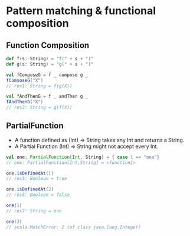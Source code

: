 # Pattern matching & functional composition

## Function Composition
```scala
def f(s: String) = "f(" + s + ")"
def g(s: String) = "g(" + s + ")"

val fComposeG = f _ compose g _
fComsoseG("X")
// res1: String = f(g(X))

val fAndThenG = f _ andThen g _
fAndThenG("X")
// res2: String = g(f(X))
```

## PartialFunction
- A function defined as (Int) => String takes any Int and returns a String.
- A Partial Function (Int) => String might not accept every Int.

```scala
val one: PartialFunction[Int, String] = { case 1 => "one"}
// one: PartialFunction[Int,String] = <function1>

one.isDefinedAt(1)
// res5: Boolean = true

one.isDefinedAt(2)
// res6: Boolean = false

one(1)
// res7: String = one

one(2)
// scala.MatchError: 2 (of class java.lang.Integer)
```
